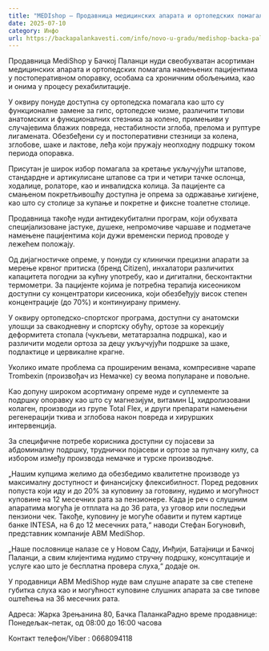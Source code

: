 ```yaml
---
title: "MEDIshop – Продавница медицинских апарата и ортопедских помагала"
date: 2025-07-10
category: Инфо
url: https://backapalankavesti.com/info/novo-u-gradu/medishop-backa-palanka-pomagala-medicinski-aparati/
---
```


Продавница MediShop у Бачкој Паланци нуди свеобухватан асортиман медицинских апарата и ортопедских помагала намењених пацијентима у постоперативном опоравку, особама са хроничним обољењима, као и онима у процесу рехабилитације.

У оквиру понуде доступна су ортопедска помагала као што су функционалне замене за гипс, ортопедске чизме, различити типови анатомских и функционалних стезника за колено, примењиви у случајевима блажих повреда, нестабилности зглоба, прелома и руптуре лигамената. Обезбеђени су и постоперативни стезници за колена, зглобове, шаке и лактове, леђа који пружају неопходну подршку током периода опоравка.

Присутан је широк избор помагала за кретање укључујући штапове, стандардне и артикулисане штапове са три и четири тачке ослонца, ходалице, ролаторе, као и инвалидска колица. За пацијенте са смањеном покретљивошћу доступна је опрема за одржавање хигијене, као што су столице за купање и покретне и фиксне тоалетне столице.

Продавница такође нуди антидекубитални програм, који обухвата специјализоване јастуке, душеке, непромочиве чаршаве и подметаче намењене пацијентима који дужи временски период проводе у лежећем положају.

Од дијагностичке опреме, у понуди су клинички прецизни апарати за мерење крвног притиска (бренд Citizen), инхалатори различитих капацитета погодни за кућну употребу, као и дигитални, бесконтактни термометри. За пацијенте којима је потребна терапија кисеоником доступни су концентратори кисеоника, који обезбеђују висок степен концентрације (до 70%) и континуирану примену.

У оквиру ортопедско-спортског програма, доступни су анатомски улошци за свакодневну и спортску обућу, ортозе за корекцију деформитета стопала (чукљеви, метатарзална подршка), као и различити модели ортоза за децу укључујући подршке за шаке, подлактице и цервикалне крагне.

Уколико имате проблема са проширеним венама, компресивне чарапе Trombexin (произвођач из Немачке) су веома популаране и повољне.

Као допуну широком асортиману опреме нуде и суплементе за подршку опоравку као што су магнезијум, витамин Ц, хидролизовани колаген, производи из групе Total Flex, и други препарати намењени регенерацији ткива и зглобова након повреда и хируршких интервенција.

За специфичне потребе корисника доступни су појасеви за абдоминалну подршку, труднички појасеви и ортозе за пупчану килу, са избором између производа немачке и турске производње.

„Нашим купцима желимо да обезбедимо квалитетне производе уз максималну доступност и финансијску флексибилност. Поред редовних попуста који иду и до 20% за куповину за готовину, нудимо и могућност куповине на 12 месечних рата за пензионере. Када је реч о слушним апаратима могућа је отплата на до 36 рата, уз уговор или последњи пензиони чек. Такође, куповину је могуће обавити и путем картице банке INTESA, на 6 до 12 месечних рата,“ наводи Стефан Богуновић, представник компаније ABM MediShop.

„Наше пословнице налазе се у Новом Саду, Инђији, Батајници и Бачкој Паланци, а свим клијентима нудимо стручну подршку, консултације и услуге као што је бесплатна провера слуха,“ додаје он.

У продавници ABM MediShop нуде вам слушне апарате за све степене губитка слуха као и могућност куповине слушних апарата за све типове оштећења на 36 месечних рата.

Адреса: Жарка Зрењанина 80, Бачка ПаланкаРадно време продавнице: Понедељак–петак, од 08:00 до 16:00 часова

Контакт телефон/Viber : 0668094118
